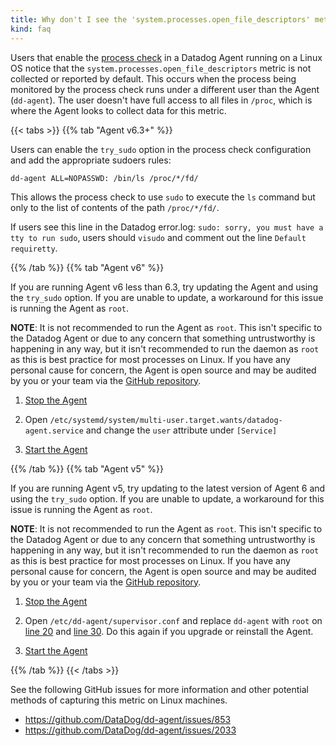 ```yaml
---
title: Why don't I see the 'system.processes.open_file_descriptors' metric?
kind: faq
---
```


Users that enable the [process check][1] in a Datadog Agent running on a Linux OS notice that the `system.processes.open_file_descriptors` metric is not collected or reported by default. This occurs when the process being monitored by the process check runs under a different user than the Agent (`dd-agent`). The user doesn't have full access to all files in `/proc`, which is where the Agent looks to collect data for this metric.

{{< tabs >}}
{{% tab "Agent v6.3+" %}}

Users can enable the `try_sudo` option in the process check configuration and add the appropriate sudoers rules:

```
dd-agent ALL=NOPASSWD: /bin/ls /proc/*/fd/
```

This allows the process check to use `sudo` to execute the `ls` command but only to the list of contents of the path `/proc/*/fd/`.

If users see this line in the Datadog error.log: `sudo: sorry, you must have a tty to run sudo`, users should `visudo` and comment out the line `Default requiretty`.

{{% /tab %}}
{{% tab "Agent v6" %}}

If you are running Agent v6 less than 6.3, try updating the Agent and using the `try_sudo` option. If you are unable to update, a workaround for this issue is running the Agent as `root`.

**NOTE**: It is not recommended to run the Agent as `root`. This isn't specific to the Datadog Agent or due to any concern that something untrustworthy is happening in any way, but it isn't recommended to run the daemon as `root` as this is best practice for most processes on Linux. If you have any personal cause for concern, the Agent is open source and may be audited by you or your team via the [GitHub repository][1].

1. [Stop the Agent][2]

2. Open `/etc/systemd/system/multi-user.target.wants/datadog-agent.service` and change the `user​` attribute under `[Service]`

3. [Start the Agent][3]


[1]: https://github.com/DataDog/datadog-agent
[2]: /agent/guide/agent-commands/?tab=agentv6#stop-the-agent
[3]: /agent/guide/agent-commands/?tab=agentv6#start-the-agent
{{% /tab %}}
{{% tab "Agent v5" %}}

If you are running Agent v5, try updating to the latest version of Agent 6 and using the `try_sudo` option. If you are unable to update, a workaround for this issue is running the Agent as `root`.

**NOTE**: It is not recommended to run the Agent as `root`. This isn't specific to the Datadog Agent or due to any concern that something untrustworthy is happening in any way, but it isn't recommended to run the daemon as `root` as this is best practice for most processes on Linux. If you have any personal cause for concern, the Agent is open source and may be audited by you or your team via the [GitHub repository][1].

1. [Stop the Agent][2]

2. Open `/etc/dd-agent/supervisor.conf` and replace `dd-agent` with `root` on [line 20][3] and [line 30][4]. Do this again if you upgrade or reinstall the Agent.

3. [Start the Agent][5]


[1]: https://github.com/DataDog/dd-agent
[2]: /agent/guide/agent-commands/?tab=agentv5#stop-the-agent
[3]: https://github.com/DataDog/dd-agent/blob/master/packaging/supervisor.conf#L20
[4]: https://github.com/DataDog/dd-agent/blob/master/packaging/supervisor.conf#L30
[5]: /agent/guide/agent-commands/?tab=agentv5#start-the-agent
{{% /tab %}}
{{< /tabs >}}

See the following GitHub issues for more information and other potential methods of capturing this metric on Linux machines.

* https://github.com/DataDog/dd-agent/issues/853
* https://github.com/DataDog/dd-agent/issues/2033

[1]: /integrations/process
